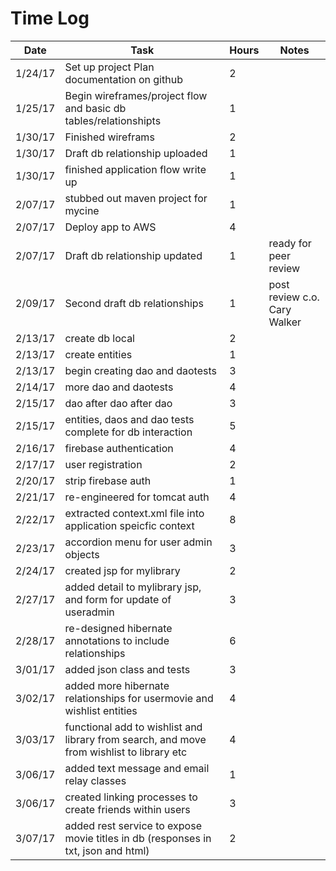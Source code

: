 # Time Log

| Date | Task | Hours | Notes |
|------|------|-------|-------|
| 1/24/17 | Set up project Plan documentation on github | 2 | |
| 1/25/17 | Begin wireframes/project flow and basic db tables/relationshipts | 1 | |
| 1/30/17 | Finished wireframs | 2 | |
| 1/30/17 | Draft db relationship uploaded | 1 | |
| 1/30/17 | finished application flow write up | 1 | |
| 2/07/17 | stubbed out maven project for mycine | 1 | |
| 2/07/17 | Deploy app to AWS | 4 | |
| 2/07/17 | Draft db relationship updated  | 1 | ready for peer review |
| 2/09/17 | Second draft db relationships | 1 | post review c.o. Cary Walker |
| 2/13/17 | create db local | 2 | |
| 2/13/17 | create entities | 1 | |
| 2/13/17 | begin creating dao and daotests | 3 | |
| 2/14/17 | more dao and daotests | 4 | |
| 2/15/17 | dao after dao after dao | 3 | |
| 2/15/17 | entities, daos and dao tests complete for db interaction | 5 | |
| 2/16/17 | firebase authentication | 4 | |
| 2/17/17 | user registration | 2 | |
| 2/20/17 | strip firebase auth | 1 | |
| 2/21/17 | re-engineered for tomcat auth | 4 | |
| 2/22/17 | extracted context.xml file into application speicfic context | 8 | |
| 2/23/17 | accordion menu for user admin objects | 3 | |
| 2/24/17 | created jsp for mylibrary | 2 | |
| 2/27/17 | added detail to mylibrary jsp, and form for update of useradmin | 3 | |
| 2/28/17 | re-designed hibernate annotations to include relationships | 6 | |
| 3/01/17 | added json class and tests | 3 | |
| 3/02/17 | added more hibernate relationships for usermovie and wishlist entities | 4 | |
| 3/03/17 | functional add to wishlist and library from search, and move from wishlist to library etc | 4 | |
| 3/06/17 | added text message and email relay classes | 1 | |
| 3/06/17 | created linking processes to create friends within users | 3 | |
| 3/07/17 | added rest service to expose movie titles in db (responses in txt, json and html) | 2 | |
